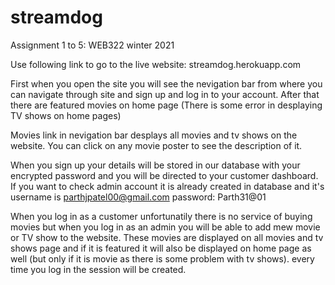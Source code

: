 # streamdog

Assignment 1 to 5: WEB322 winter 2021

Use following link to go to the live website:
streamdog.herokuapp.com

First when you open the site you will see the nevigation bar from where you can navigate through site and sign up and log in to your account.
After that there are featured movies on home page (There is some error in desplaying TV shows on home pages)

Movies link in nevigation bar desplays all movies and tv shows on the website. You can click on any movie poster to see the description of it.

When you sign up your details will be stored in our database with your encrypted password and you will be directed to your customer dashboard.
If you want to check admin account it is already created in database and it's username is parthjpatel00@gmail.com password: Parth31@01

When you log in as a customer unfortunatily there is no service of buying movies but when you log in as an admin you will be able to add mew movie or TV show to the website. These movies are displayed on all movies and tv shows page and if it is featured it will also be displayed on home page as well (but only if it is movie as there is some problem with tv shows). every time you log in the session will be created.



